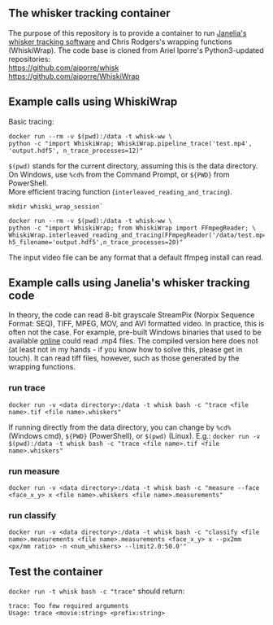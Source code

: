## The whisker tracking container 
The purpose of this repository is to provide a container to run [Janelia's whisker tracking software](https://journals.plos.org/ploscompbiol/article?id=10.1371/journal.pcbi.1002591) and Chris Rodgers's wrapping functions (WhiskiWrap). The code base is cloned from Ariel Iporre's Python3-updated repositories:  
https://github.com/aiporre/whisk  
https://github.com/aiporre/WhiskiWrap  

## Example calls using WhiskiWrap
Basic tracing:   
```
docker run --rm -v $(pwd):/data -t whisk-ww \
python -c "import WhiskiWrap; WhiskiWrap.pipeline_trace('test.mp4', 'output.hdf5', n_trace_processes=12)"
```
`$(pwd)` stands for the current directory, assuming this is the data directory. On Windows, use `%cd%` from the Command Prompt, or `${PWD}` from PowerShell.  
More efficient tracing function (`interleaved_reading_and_tracing`).  
```
mkdir whiski_wrap_session`  
  
docker run --rm -v $(pwd):/data -t whisk-ww \
python -c "import WhiskiWrap; from WhiskiWrap import FFmpegReader; \
WhiskiWrap.interleaved_reading_and_tracing(FFmpegReader('/data/test.mp4'),'whiski_wrap_session', h5_filename='output.hdf5',n_trace_processes=20)"
```

The input video file can be any format that a default ffmpeg install can read. 

## Example calls using Janelia's whisker tracking code
In theory, the code can read 8-bit grayscale StreamPix (Norpix Sequence Format: SEQ), TIFF, MPEG, MOV, and AVI formatted video.
In practice, this is often not the case. For example, pre-built Windows binaries that used to be available [online](http://whiskertracking.janelia.org) could read .mp4 files. The compiled version here does not (at least not in my hands - if you know how to solve this, please get in touch). It can read tiff files, however, such as those generated by the wrapping functions. 

### run trace
`docker run -v <data directory>:/data -t whisk bash -c "trace <file name>.tif <file name>.whiskers"`  

If running directly from the data directory, you can change <data directory> by `%cd%` (Windows cmd), `${PWD}` (PowerShell), or `$(pwd)` (Linux). 
E.g.: `docker run -v $(pwd):/data -t whisk bash -c "trace <file name>.tif <file name>.whiskers"`

### run measure
`docker run -v <data directory>:/data -t whisk bash -c "measure --face <face_x_y> x <file name>.whiskers <file name>.measurements"`

### run classify
`docker run -v <data directory>:/data -t whisk bash -c "classify <file name>.measurements <file name>.measurements <face_x_y> x --px2mm <px/mm ratio> -n <num_whiskers> --limit2.0:50.0'"`

## Test the container
`docker run -t whisk bash -c "trace"` should return:  
```
trace: Too few required arguments  
Usage: trace <movie:string> <prefix:string>
```
